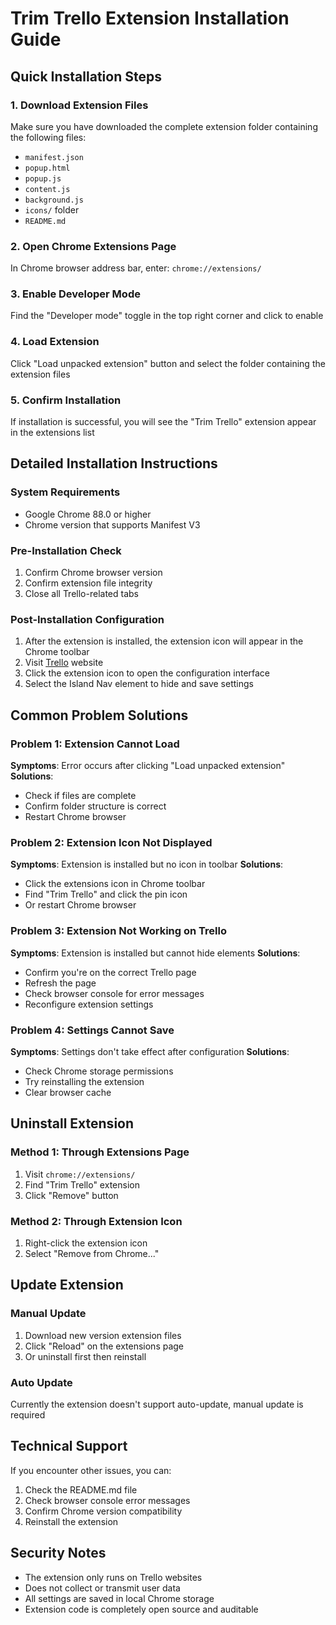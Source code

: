 # Trim Trello Extension Installation Guide

## Quick Installation Steps

### 1. Download Extension Files
Make sure you have downloaded the complete extension folder containing the following files:
- `manifest.json`
- `popup.html`
- `popup.js`
- `content.js`
- `background.js`
- `icons/` folder
- `README.md`

### 2. Open Chrome Extensions Page
In Chrome browser address bar, enter: `chrome://extensions/`

### 3. Enable Developer Mode
Find the "Developer mode" toggle in the top right corner and click to enable

### 4. Load Extension
Click "Load unpacked extension" button and select the folder containing the extension files

### 5. Confirm Installation
If installation is successful, you will see the "Trim Trello" extension appear in the extensions list

## Detailed Installation Instructions

### System Requirements
- Google Chrome 88.0 or higher
- Chrome version that supports Manifest V3

### Pre-Installation Check
1. Confirm Chrome browser version
2. Confirm extension file integrity
3. Close all Trello-related tabs

### Post-Installation Configuration
1. After the extension is installed, the extension icon will appear in the Chrome toolbar
2. Visit [Trello](https://trello.com) website
3. Click the extension icon to open the configuration interface
4. Select the Island Nav element to hide and save settings

## Common Problem Solutions

### Problem 1: Extension Cannot Load
**Symptoms**: Error occurs after clicking "Load unpacked extension"
**Solutions**:
- Check if files are complete
- Confirm folder structure is correct
- Restart Chrome browser

### Problem 2: Extension Icon Not Displayed
**Symptoms**: Extension is installed but no icon in toolbar
**Solutions**:
- Click the extensions icon in Chrome toolbar
- Find "Trim Trello" and click the pin icon
- Or restart Chrome browser

### Problem 3: Extension Not Working on Trello
**Symptoms**: Extension is installed but cannot hide elements
**Solutions**:
- Confirm you're on the correct Trello page
- Refresh the page
- Check browser console for error messages
- Reconfigure extension settings

### Problem 4: Settings Cannot Save
**Symptoms**: Settings don't take effect after configuration
**Solutions**:
- Check Chrome storage permissions
- Try reinstalling the extension
- Clear browser cache

## Uninstall Extension

### Method 1: Through Extensions Page
1. Visit `chrome://extensions/`
2. Find "Trim Trello" extension
3. Click "Remove" button

### Method 2: Through Extension Icon
1. Right-click the extension icon
2. Select "Remove from Chrome..."

## Update Extension

### Manual Update
1. Download new version extension files
2. Click "Reload" on the extensions page
3. Or uninstall first then reinstall

### Auto Update
Currently the extension doesn't support auto-update, manual update is required

## Technical Support

If you encounter other issues, you can:
1. Check the README.md file
2. Check browser console error messages
3. Confirm Chrome version compatibility
4. Reinstall the extension

## Security Notes

- The extension only runs on Trello websites
- Does not collect or transmit user data
- All settings are saved in local Chrome storage
- Extension code is completely open source and auditable
